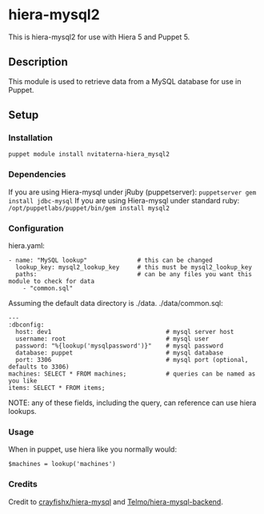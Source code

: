 
# hiera-mysql2
This is hiera-mysql2 for use with Hiera 5 and Puppet 5.

## Description
This module is used to retrieve data from a MySQL database for use in Puppet.

## Setup

### Installation
`puppet module install nvitaterna-hiera_mysql2`

### Dependencies
If you are using Hiera-mysql under jRuby (puppetserver):
`puppetserver gem install jdbc-mysql`
If you are using Hiera-mysql under standard ruby:
`/opt/puppetlabs/puppet/bin/gem install mysql2`

### Configuration
hiera.yaml:
```
- name: "MySQL lookup"              # this can be changed
  lookup_key: mysql2_lookup_key     # this must be mysql2_lookup_key
  paths:                            # can be any files you want this module to check for data
    - "common.sql"
```

Assuming the default data directory is ./data. 
./data/common.sql:
```
---
:dbconfig:
  host: dev1                                # mysql server host
  username: root                            # mysql user
  password: "%{lookup('mysqlpassword')}"    # mysql password
  database: puppet                          # mysql database
  port: 3306                                # mysql port (optional, defaults to 3306)
machines: SELECT * FROM machines;           # queries can be named as you like
items: SELECT * FROM items;
```
NOTE: any of these fields, including the query, can reference can use hiera lookups.

### Usage

When in puppet, use hiera like you normally would:
```
$machines = lookup('machines')
```

### Credits

Credit to [crayfishx/hiera-mysql](https://github.com/crayfishx/hiera-mysql) and [Telmo/hiera-mysql-backend](https://github.com/Telmo/hiera-mysql-backend).
